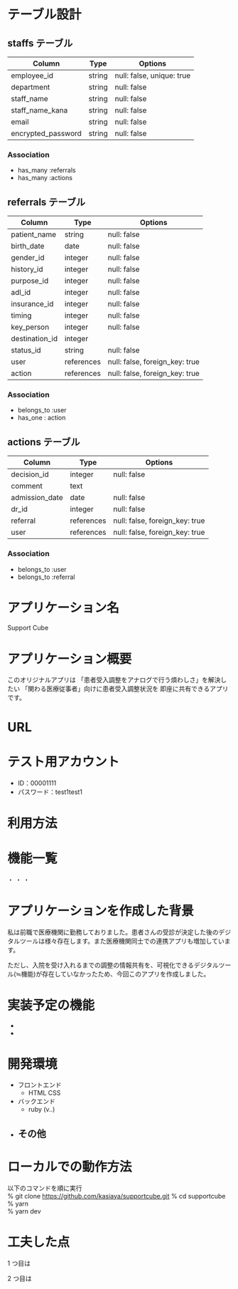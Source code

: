 # テーブル設計

## staffs テーブル

| Column             | Type   | Options     |
| ------------------ | ------ | ----------- |
| employee_id        | string | null: false, unique: true  |
| department         | string | null: false |
| staff_name         | string | null: false |
| staff_name_kana    | string | null: false |
| email              | string | null: false |
| encrypted_password | string | null: false |


### Association

- has_many :referrals
- has_many :actions


## referrals テーブル

| Column             | Type       | Options     |
| ------------------ | ---------- | ----------- |
| patient_name       | string     | null: false |
| birth_date         | date       | null: false |
| gender_id          | integer    | null: false |
| history_id         | integer    | null: false |
| purpose_id         | integer    | null: false |
| adl_id             | integer    | null: false |
| insurance_id       | integer    | null: false |
| timing             | integer    | null: false |
| key_person         | integer    | null: false |
| destination_id     | integer    |             |
| status_id          | string     | null: false |
| user               | references | null: false, foreign_key: true |
| action             | references | null: false, foreign_key: true |

### Association

- belongs_to :user
- has_one : action


## actions テーブル

| Column             | Type       | Options     |
| ------------------ | ---------- | ----------- |
| decision_id        | integer    | null: false |
| comment            | text       |             |
| admission_date     | date       | null: false |
| dr_id              | integer    | null: false |
| referral               | references | null: false, foreign_key: true |
| user               | references | null: false, foreign_key: true |

### Association

- belongs_to :user
- belongs_to :referral



# アプリケーション名

Support Cube

# アプリケーション概要

このオリジナルアプリは
「患者受入調整をアナログで行う煩わしさ」を解決したい
「関わる医療従事者」向けに患者受入調整状況を
即座に共有できるアプリです。


# URL



# テスト用アカウント

- ID：00001111
- パスワード：test1test1

# 利用方法

## 


# 機能一覧
・
・
・

# アプリケーションを作成した背景

私は前職で医療機関に勤務しておりました。患者さんの受診が決定した後のデジタルツールは様々存在します。また医療機関同士での連携アプリも増加しています。

ただし、入院を受け入れるまでの調整の情報共有を、可視化できるデジタルツール(≒機能)が存在していなかったため、今回このアプリを作成しました。



# 実装予定の機能

- 
- 

# 開発環境

- フロントエンド
  - HTML CSS
- バックエンド
  - ruby (v..)
- その他
  - 

# ローカルでの動作方法

以下のコマンドを順に実行  
% git clone https://github.com/kasiaya/supportcube.git 
% cd supportcube  
% yarn  
% yarn dev

# 工夫した点

1 つ目は

2 つ目は